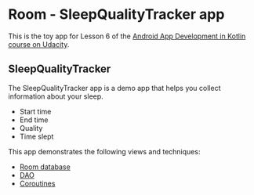 # Room - SleepQualityTracker app

This is the toy app for Lesson 6 of the [Android App Development in Kotlin course on Udacity](https://www.udacity.com/course/???).

## SleepQualityTracker

The SleepQualityTracker app is a demo app that helps you collect information about your sleep. 
* Start time
* End time
* Quality
* Time slept

This app demonstrates the following views and techniques:
* [Room database](https://developer.android.com/topic/libraries/architecture/room)
* [DAO](https://developer.android.com/reference/androidx/room/Dao.html)
* [Coroutines](https://developer.android.com/kotlin/coroutines)
